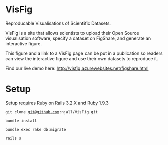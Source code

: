 VisFig
======

Reproducable Visualisations of Scientific Datasets.

VisFig is a site that allows scientists to upload their Open Source visualisation software, specify a dataset on FigShare, and generate an interactive figure. 

This figure and a link to a VisFig page can be put in a publication so readers can view the interactive figure and use their own datasets to reproduce it.

Find our live demo here: http://visfig.azurewebsites.net/figshare.html

Setup
======

Setup requires Ruby on Rails 3.2.X and Ruby 1.9.3

<code>git clone git@github.com:njall/VisFig.git</code>

<code>bundle install</code>

<code>bundle exec rake db:migrate</code>

<code>rails s</code>


